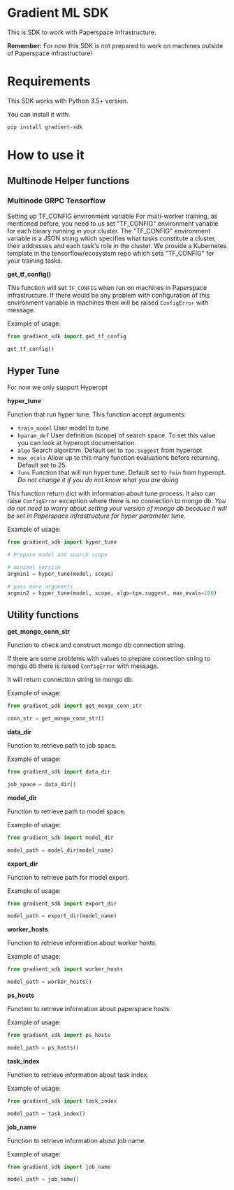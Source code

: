# Gradient ML SDK

This is SDK to work with Paperspace infrastructure.

**Remember:**
For now this SDK is not prepared to work on machines outside of Paperspace infrastructure!

# Requirements

This SDK works with Python 3.5+ version.

You can install it with:

```bash
pip install gradient-sdk
```

# How to use it

## Multinode Helper functions

### Multinode GRPC Tensorflow

Setting up TF_CONFIG environment variable
For multi-worker training, as mentioned before, you need to us set "TF_CONFIG" environment variable for each binary running in your cluster. The "TF_CONFIG" environment variable is a JSON string which specifies what tasks constitute a cluster, their addresses and each task's role in the cluster. We provide a Kubernetes template in the tensorflow/ecosystem repo which sets "TF_CONFIG" for your training tasks.

**get_tf_config()**

This function will set `TF_CONFIG` when run on machines in Paperspace infrastructure.
If there would be any problem with configuration of this environment variable in machines then will be raised `ConfigError` with message.

Example of usage:
```python
from gradient_sdk import get_tf_config

get_tf_config()
```

## Hyper Tune

For now we only support Hyperopt

 **hyper_tune**
 
 Function that run hyper tune. This function accept arguments:
 - `train_model`
 User model to tune
 - `hparam_def`
 User definition (scope) of search space.
 To set this value you can look at hyperopt documentation.
 - `algo` 
 Search algorithm.
 Default set to `tpe.suggest` from hyperopt
 - `max_ecals` 
 Allow up to this many function evaluations before returning. 
 Default set to 25.
 - `func` 
 Function that will run hyper tune.
 Default set to `fmin` from hyperopt. _Do not change it if you do not know what you are doing_
 
This function return dict with information about tune process.
It also can raise `ConfigError` exception where there is no connection to mongo db.
_You do not need to worry about setting your version of mongo db because it will be set in Paperspace infrastructure for hyper parameter tune._
 
Example of usage:
```python
from gradient_sdk import hyper_tune

# Prepare model and search scope

# minimal version
argmin1 = hyper_tune(model, scope)

# pass more arguments
argmin2 = hyper_tune(model, scope, algo=tpe.suggest, max_evals=100)
```
 
 ## Utility functions

**get_mongo_conn_str**

Function to check and construct mongo db connection string.

If there are some problems with values to prepare connection string to mongo db there is raised `ConfigError` with message.

It will return connection string to mongo db.

Example of usage:
```python
from gradient_sdk import get_mongo_conn_str

conn_str = get_mongo_conn_str()
```

**data_dir**

Function to retrieve path to job space.

Example of usage:
```python
from gradient_sdk import data_dir

job_space = data_dir()
```

**model_dir**

Function to retrieve path to model space.

Example of usage:
```python
from gradient_sdk import model_dir

model_path = model_dir(model_name)
```

**export_dir**

Function to retrieve path for model export.

Example of usage:
```python
from gradient_sdk import export_dir

model_path = export_dir(model_name)
```

**worker_hosts**

Function to retrieve information about worker hosts.

Example of usage:
```python
from gradient_sdk import worker_hosts

model_path = worker_hosts()
```

**ps_hosts**

Function to retrieve information about paperspace hosts.

Example of usage:
```python
from gradient_sdk import ps_hosts

model_path = ps_hosts()
```

**task_index**

Function to retrieve information about task index.

Example of usage:
```python
from gradient_sdk import task_index

model_path = task_index()
```

**job_name**

Function to retrieve information about job name.

Example of usage:
```python
from gradient_sdk import job_name

model_path = job_name()
```
